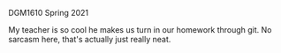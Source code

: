 DGM1610 Spring 2021

My teacher is so cool he makes us turn in our homework through git.
No sarcasm here, that's actually just really neat.